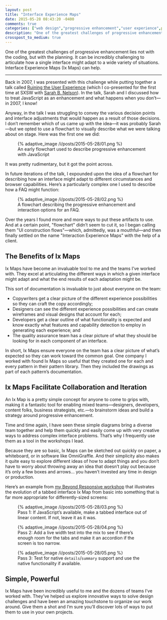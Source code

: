 ```yaml
---
layout: post
title: "Interface Experience Maps"
date: 2015-05-28 08:43:20 -0400
comments: true
categories: ["web design","progressive enhancement","user experience",planning,testing]
description: "One of the greatest challenges of progressive enhancement lies not with the coding, but with the planning. It can be incredibly challenging to articulate how a single interface might adapt to a wide variety of situations. Interface Experience Maps (Ix Maps) can help."
crosspost_to_medium: true
---
```


One of the greatest challenges of progressive enhancement lies not with the coding, but with the planning. It can be incredibly challenging to articulate how a single interface might adapt to a wide variety of situations. Interface Experience Maps (Ix Maps) can help.

<!-- more -->

<hr>

Back in 2007, I was presented with this challenge while putting together a talk called [Ruining the User Experience](https://web.archive.org/web/20070515221318/http://2007.sxsw.com/interactive/programming/panels/?action=show&id=IAP060214) (which I co-presented for the first time at SXSW with [Sarah B. Nelson](https://twitter.com/sarahbeee)). In the talk, Sarah and I discussed how to treat JavaScript as an enhancement and what happens when you don’t—in 2007, I know!

Anyway, in the talk I was struggling to convey the various decision points and interface adjustments that would happen as a result of those decisions. I don’t remember which of us came up with the idea—it was probably Sarah—but we opted to use a flowchart to visually describe what we were talking about on stage. Here was the first one we did:

<figure id="fig-2015-05-28-01" class="media-container">{% adaptive_image /i/posts/2015-05-28/01.png %}<figcaption>An early flowchart used to describe progressive enhancement with JavaScript</figcaption></figure>

It was pretty rudimentary, but it got the point across.

In future iterations of the talk, I expounded upon the idea of a flowchart for describing how an interface might adapt to different circumstances and browser capabilities. Here’s a particularly complex one I used to describe how a FAQ might function:

<figure id="fig-2015-05-28-02" class="media-container">{% adaptive_image /i/posts/2015-05-28/02.png %}<figcaption>A flowchart describing the progressive enhancement and interaction options for an FAQ.</figcaption></figure>

Over the years I found more and more ways to put these artifacts to use. And at a certain point, "flowchart" didn’t seem to cut it, so I began calling them "UI construction flows"—which, admittedly, was a mouthful—and then finally settled on the name "Interaction Experience Maps" with the help of a client.

## The Benefits of Ix Maps

Ix Maps have become an invaluable tool to me and the teams I’ve worked with. They excel at articulating the different ways in which a given interface might adapt and what the end results of each adaptation might be.

This sort of documentation is invaluable to just about everyone on the team:

* Copywriters get a clear picture of the different experience possibilities so they can craft the copy accordingly;
* Designers can see the different experience possibilities and can create wireframes and visual designs that account for each;
* Developers get a clear outline of what functionality is expected and know exactly what features and capability detection to employ in generating each experience; and
* The quality assurance team has a clear picture of what they should be looking for in each component of an interface.

In short, Ix Maps ensure everyone on the team has a clear picture of what’s expected so they can work toward the common goal. One company I worked with found Ix Maps so useful that they created one for each and every pattern in their pattern library. Then they included the drawings as part of each pattern’s documentation.

## Ix Maps Facilitate Collaboration and Iteration

An Ix Map is a pretty simple concept for anyone to come to grips with, making it a fantastic tool for enabling mixed teams—designers, developers, content folks, business strategists, etc.—to brainstorm ideas and build a strategy around progressive enhancement.

Time and time again, I have seen these simple diagrams bring a diverse team together and help them quickly and easily come up with very creative ways to address complex interface problems. That’s why I frequently use them as a tool in the workshops I lead.

Because they are so basic, Ix Maps can be sketched out quickly on paper, a whiteboard, or in software like OmniGraffle. And their simplicity also makes it quite easy to explore different ideas of how to adapt things and you don’t have to worry about throwing away an idea that doesn’t play out because it’s only a few boxes and arrows… you haven’t invested any time in design or production.

Here’s an example from [my Beyond Responsive workshop](https://www.facebook.com/events/804756366246427/) that illustrates the evolution of a tabbed interface Ix Map from basic into something that is far more appropriate for differently-sized screens:

<figure id="fig-2015-05-28-03" class="media-container">{% adaptive_image /i/posts/2015-05-28/03.png %}<figcaption>Pass 1: If JavaScript’s available, make a tabbed interface out of linear content. If not, leave it as it was.</figcaption></figure>

<figure id="fig-2015-05-28-04" class="media-container">{% adaptive_image /i/posts/2015-05-28/04.png %}<figcaption>Pass 2: Add a live width test into the mix to see if there’s enough room for the tabs and make it an accordion if the screen is too narrow.</figcaption></figure>

<figure id="fig-2015-05-28-05" class="media-container">{% adaptive_image /i/posts/2015-05-28/05.png %}<figcaption>Pass 3: Test for native <code>details</code>/<code>summary</code> support and use the native functionality if available.</figcaption></figure>

## Simple, Powerful

Ix Maps have been incredibly useful to me and the dozens of teams I’ve worked with. They’ve helped us explore innovative ways to solve design challenges and have been an amazing touchstone to organize our work around. Give them a shot and I’m sure you’ll discover lots of ways to put them to use in your own projects.
